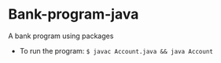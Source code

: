 # Bank-program-java

A bank program using packages

- To run the program: `$ javac Account.java && java Account` 
